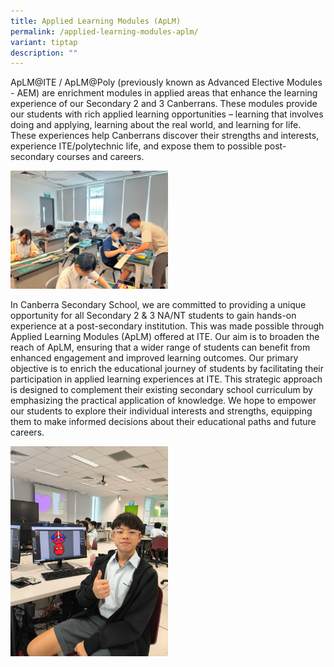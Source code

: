 ```yaml
---
title: Applied Learning Modules (ApLM)
permalink: /applied-learning-modules-aplm/
variant: tiptap
description: ""
---
```

<p>ApLM@ITE / ApLM@Poly (previously known as Advanced Elective Modules -
AEM) are enrichment modules in applied areas that enhance the learning
experience of our Secondary 2 and 3 Canberrans. These modules provide our
students with rich applied learning opportunities – learning that involves
doing and applying, learning about the real world, and learning for life.
These experiences help Canberrans discover their strengths and interests,
experience ITE/polytechnic life, and expose them to possible post-secondary
courses and careers.</p>
<div class="isomer-image-wrapper">
<img style="width: 50%;" height="auto" width="100%" alt="" src="/images/1__2_.jpg">
</div>
<p>In Canberra Secondary School, we are committed to providing a unique opportunity
for all Secondary 2 &amp; 3 NA/NT students to gain hands-on experience
at a post-secondary institution. This was made possible through Applied
Learning Modules (ApLM) offered at ITE. Our aim is to broaden the reach
of ApLM, ensuring that a wider range of students can benefit from enhanced
engagement and improved learning outcomes. Our primary objective is to
enrich the educational journey of students by facilitating their participation
in applied learning experiences at ITE. This strategic approach is designed
to complement their existing secondary school curriculum by emphasizing
the practical application of knowledge. We hope to empower our students
to explore their individual interests and strengths, equipping them to
make informed decisions about their educational paths and future careers.</p>
<p></p>
<div class="isomer-image-wrapper">
<img style="width: 50%;" height="auto" width="100%" alt="" src="/images/1__10_.jpg">
</div>
<p>&nbsp;</p>